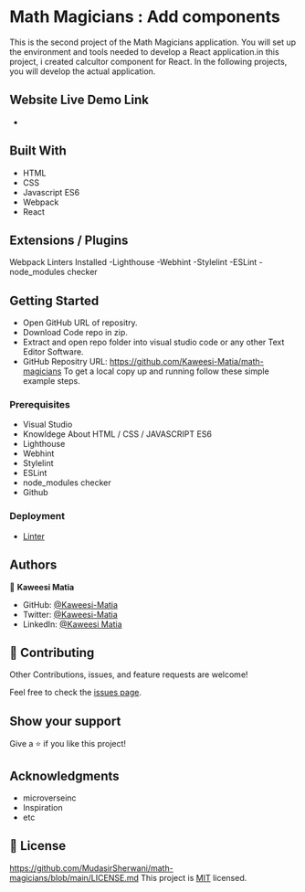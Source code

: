 # Math Magicians : Add components

This is the second project of the Math Magicians application. You will set up the environment and tools needed to develop a React application.in this project, i created calcultor component for React. In the following projects, you will develop the actual application.

## Website Live Demo Link

-

## Built With

- HTML
- CSS 
- Javascript ES6 
- Webpack
- React
## Extensions / Plugins

Webpack
Linters Installed
-Lighthouse
-Webhint
-Stylelint
-ESLint
-node_modules checker



## Getting Started
- Open GitHub URL of repositry.
- Download Code repo in zip.
- Extract and open repo folder into visual studio code or any other Text Editor Software.
- GitHub Repositry URL: https://github.com/Kaweesi-Matia/math-magicians
  To get a local copy up and running follow these simple example steps.


### Prerequisites
- Visual Studio
- Knowldege About HTML / CSS / JAVASCRIPT ES6
- Lighthouse
- Webhint
- Stylelint
- ESLint
- node_modules checker
- Github


### Deployment
- [Linter](https://github.com/microverseinc/linters-config/tree/master/html-css)


## Authors

👤 **Kaweesi Matia**

- GitHub: [@Kaweesi-Matia](https://github.com/Kaweesi-Matia/math-magicians)
- Twitter: [@Kaweesi-Matia](https://twitter.com/kaweesimatia)
- LinkedIn: [@Kaweesi Matia](https://www.linkedin.com/in/kaweesi-matia/)

## 🤝 Contributing

Other Contributions, issues, and feature requests are welcome!

Feel free to check the [issues page](../../issues/).

## Show your support

Give a ⭐️ if you like this project!

## Acknowledgments

- microverseinc
- Inspiration
- etc

## 📝 License
https://github.com/MudasirSherwani/math-magicians/blob/main/LICENSE.md
This project is [MIT](./MIT.md) licensed.
